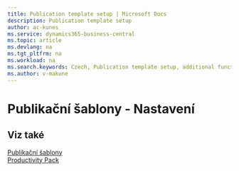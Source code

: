 ```yaml
---
title: Publication template setup | Microsoft Docs
description: Publication template setup
author: ac-kunes
ms.service: dynamics365-business-central
ms.topic: article
ms.devlang: na
ms.tgt_pltfrm: na
ms.workload: na
ms.search.keywords: Czech, Publication template setup, additional functions
ms.author: v-makune
---
```

# Publikační šablony - Nastavení

## Viz také

[Publikační šablony](ac-publication-template.md)  
[Productivity Pack](ac-productivity-pack.md)

